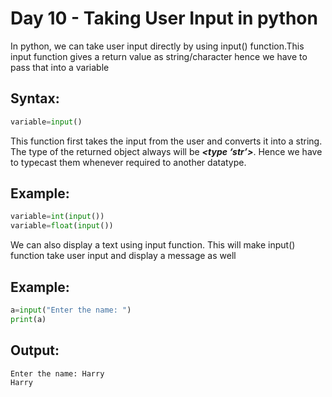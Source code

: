 # Day 10 - Taking User Input in python
In python, we can take user input directly by using input() function.This input function gives a return value as string/character hence we have to pass that into a variable
## Syntax:
```python
variable=input()
```
This function first takes the input from the user and converts it into a string. The type of the returned object always will be ***<type ‘str’>***. Hence we have to typecast them whenever required to another datatype.
## Example:
```python
variable=int(input())
variable=float(input())
```

We can also display a text using input function. This will make input() function take user input and display a message as well
## Example:
```python
a=input("Enter the name: ")
print(a)
```
## Output:
```
Enter the name: Harry
Harry
```